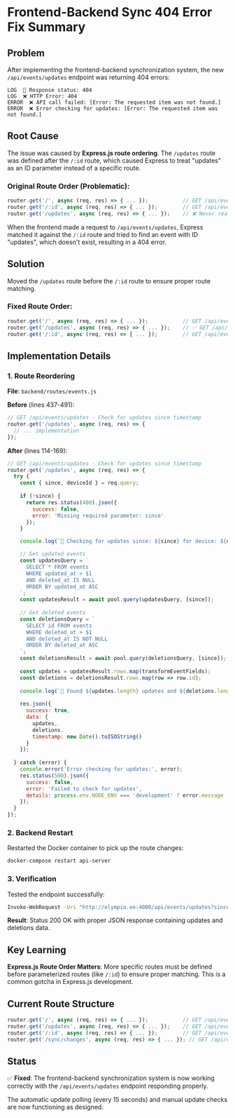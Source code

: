 # Frontend-Backend Sync 404 Error Fix Summary

## Problem
After implementing the frontend-backend synchronization system, the new `/api/events/updates` endpoint was returning 404 errors:

```
LOG  📡 Response status: 404
LOG  ❌ HTTP Error: 404
ERROR  ❌ API call failed: [Error: The requested item was not found.]
ERROR  ❌ Error checking for updates: [Error: The requested item was not found.]
```

## Root Cause
The issue was caused by **Express.js route ordering**. The `/updates` route was defined after the `/:id` route, which caused Express to treat "updates" as an ID parameter instead of a specific route.

### Original Route Order (Problematic):
```javascript
router.get('/', async (req, res) => { ... });           // GET /api/events
router.get('/:id', async (req, res) => { ... });        // GET /api/events/:id
router.get('/updates', async (req, res) => { ... });    // ❌ Never reached - "updates" treated as ID
```

When the frontend made a request to `/api/events/updates`, Express matched it against the `/:id` route and tried to find an event with ID "updates", which doesn't exist, resulting in a 404 error.

## Solution
Moved the `/updates` route before the `/:id` route to ensure proper route matching.

### Fixed Route Order:
```javascript
router.get('/', async (req, res) => { ... });           // GET /api/events
router.get('/updates', async (req, res) => { ... });    // ✅ GET /api/events/updates
router.get('/:id', async (req, res) => { ... });        // GET /api/events/:id
```

## Implementation Details

### 1. Route Reordering
**File**: `backend/routes/events.js`

**Before** (lines 437-491):
```javascript
// GET /api/events/updates - Check for updates since timestamp
router.get('/updates', async (req, res) => {
  // ... implementation
});
```

**After** (lines 114-169):
```javascript
// GET /api/events/updates - Check for updates since timestamp
router.get('/updates', async (req, res) => {
  try {
    const { since, deviceId } = req.query;
    
    if (!since) {
      return res.status(400).json({ 
        success: false, 
        error: 'Missing required parameter: since' 
      });
    }

    console.log(`🔄 Checking for updates since: ${since} for device: ${deviceId}`);

    // Get updated events
    const updatesQuery = `
      SELECT * FROM events 
      WHERE updated_at > $1 
      AND deleted_at IS NULL
      ORDER BY updated_at ASC
    `;
    const updatesResult = await pool.query(updatesQuery, [since]);
    
    // Get deleted events
    const deletionsQuery = `
      SELECT id FROM events 
      WHERE deleted_at > $1 
      AND deleted_at IS NOT NULL
      ORDER BY deleted_at ASC
    `;
    const deletionsResult = await pool.query(deletionsQuery, [since]);
    
    const updates = updatesResult.rows.map(transformEventFields);
    const deletions = deletionsResult.rows.map(row => row.id);
    
    console.log(`🔄 Found ${updates.length} updates and ${deletions.length} deletions`);
    
    res.json({
      success: true,
      data: {
        updates,
        deletions,
        timestamp: new Date().toISOString()
      }
    });
    
  } catch (error) {
    console.error('Error checking for updates:', error);
    res.status(500).json({ 
      success: false, 
      error: 'Failed to check for updates',
      details: process.env.NODE_ENV === 'development' ? error.message : undefined
    });
  }
});
```

### 2. Backend Restart
Restarted the Docker container to pick up the route changes:

```bash
docker-compose restart api-server
```

### 3. Verification
Tested the endpoint successfully:

```bash
Invoke-WebRequest -Uri "http://olympio.ee:4000/api/events/updates?since=2025-08-20T09:58:42.011Z&deviceId=test" -Method GET
```

**Result**: Status 200 OK with proper JSON response containing updates and deletions data.

## Key Learning
**Express.js Route Order Matters**: More specific routes must be defined before parameterized routes (like `/:id`) to ensure proper matching. This is a common gotcha in Express.js development.

## Current Route Structure
```javascript
router.get('/', async (req, res) => { ... });           // GET /api/events
router.get('/updates', async (req, res) => { ... });    // GET /api/events/updates
router.get('/:id', async (req, res) => { ... });        // GET /api/events/:id
router.get('/sync/changes', async (req, res) => { ... }); // GET /api/events/sync/changes
```

## Status
✅ **Fixed**: The frontend-backend synchronization system is now working correctly with the `/api/events/updates` endpoint responding properly.

The automatic update polling (every 15 seconds) and manual update checks are now functioning as designed.

